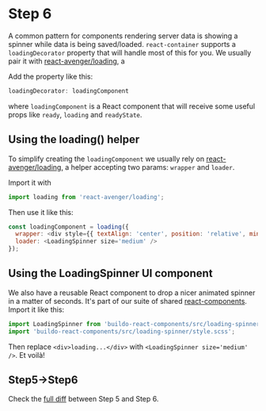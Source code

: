 # Step 6

A common pattern for components rendering server data is showing a spinner while data is being saved/loaded. `react-container` supports a `loadingDecorator` property that will handle most of this for you. We usually pair it with [react-avenger/loading](https://github.com/buildo/react-avenger/blob/master/loading.js), a 

Add the property like this:

```js
loadingDecorator: loadingComponent
```

where `loadingComponent` is a React component that will receive some useful props like `ready`, `loading` and `readyState`.

## Using the loading() helper

To simplify creating the `loadingComponent` we usually rely on [react-avenger/loading](https://github.com/buildo/react-avenger/blob/master/loading.js), a helper accepting two params: `wrapper` and `loader`.

Import it with
```js
import loading from 'react-avenger/loading'; 
```

Then use it like this:
```js
const loadingComponent = loading({
  wrapper: <div style={{ textAlign: 'center', position: 'relative', minHeight: 100 }} />,
  loader: <LoadingSpinner size='medium' />
});
```

## Using the LoadingSpinner UI component

We also have a reusable React component to drop a nicer animated spinner in a matter of seconds. It's part of our suite of shared [react-components](https://github.com/buildo/react-components/). Import it like this:

```js
import LoadingSpinner from 'buildo-react-components/src/loading-spinner';
import 'buildo-react-components/src/loading-spinner/style.scss';
```

Then replace `<div>loading...</div>` with `<LoadingSpinner size='medium' />`. Et voilà!

## Step5->Step6

Check the [full diff](https://github.com/buildo/webseed/compare/tutorial-step5...tutorial-step6) between Step 5 and Step 6.